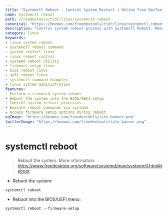 ```yaml
---
title: "Systemctl Reboot - Control System Restart | Online Free DevTools by Hexmos"
name: systemctl-reboot
path: /freedevtools/tldr/linux/systemctl-reboot
canonical: "https://hexmos.com/freedevtools/tldr/linux/systemctl-reboot/"
description: "Control system reboot process with Systemctl Reboot. Manage system restarts and access BIOS/UEFI menu. Free online tool, no registration required."
category: linux
keywords:
- linux system reboot
- systemctl reboot command
- system restart linux
- linux reboot control
- systemd reboot utility
- firmware setup linux
- bios reboot linux
- uefi reboot linux
- systemctl command examples
- linux system administration
features:
- Perform a standard system reboot
- Reboot the system into the BIOS/UEFI setup
- Control system restart processes
- Execute reboot commands via systemd
- Access firmware setup options during reboot
ogImage: "https://hexmos.com/freedevtools/site-banner.png"
twitterImage: "https://hexmos.com/freedevtools/site-banner.png"
---
```


# systemctl reboot

> Reboot the system.
> More information: <https://www.freedesktop.org/software/systemd/man/systemctl.html#reboot>.

- Reboot the system:

`systemctl reboot`

- Reboot into the BIOS/UEFI menu:

`systemctl reboot --firmware-setup`
